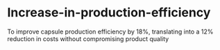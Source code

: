 # Increase-in-production-efficiency
To improve capsule production efficiency by 18%, translating into a 12% reduction in costs without compromising product quality
